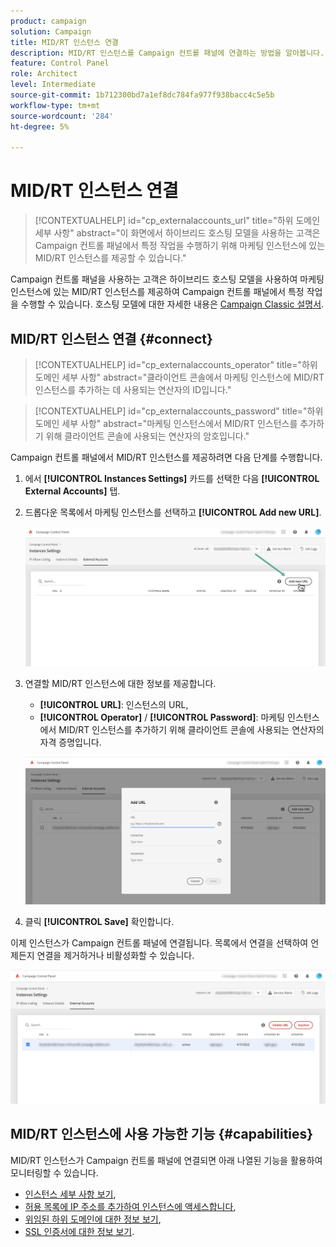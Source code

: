 ```yaml
---
product: campaign
solution: Campaign
title: MID/RT 인스턴스 연결
description: MID/RT 인스턴스를 Campaign 컨트롤 패널에 연결하는 방법을 알아봅니다.
feature: Control Panel
role: Architect
level: Intermediate
source-git-commit: 1b712300bd7a1ef8dc784fa977f938bacc4c5e5b
workflow-type: tm+mt
source-wordcount: '284'
ht-degree: 5%

---
```



# MID/RT 인스턴스 연결

>[!CONTEXTUALHELP]
>id="cp_externalaccounts_url"
>title="하위 도메인 세부 사항"
>abstract="이 화면에서 하이브리드 호스팅 모델을 사용하는 고객은 Campaign 컨트롤 패널에서 특정 작업을 수행하기 위해 마케팅 인스턴스에 있는 MID/RT 인스턴스를 제공할 수 있습니다."

Campaign 컨트롤 패널을 사용하는 고객은 하이브리드 호스팅 모델을 사용하여 마케팅 인스턴스에 있는 MID/RT 인스턴스를 제공하여 Campaign 컨트롤 패널에서 특정 작업을 수행할 수 있습니다. 호스팅 모델에 대한 자세한 내용은 [Campaign Classic 설명서](https://experienceleague.adobe.com/docs/campaign-classic/using/installing-campaign-classic/architecture-and-hosting-models/hosting-models-lp/hosting-models.html).

## MID/RT 인스턴스 연결 {#connect}

>[!CONTEXTUALHELP]
>id="cp_externalaccounts_operator"
>title="하위 도메인 세부 사항"
>abstract="클라이언트 콘솔에서 마케팅 인스턴스에 MID/RT 인스턴스를 추가하는 데 사용되는 연산자의 ID입니다."

>[!CONTEXTUALHELP]
>id="cp_externalaccounts_password"
>title="하위 도메인 세부 사항"
>abstract="마케팅 인스턴스에서 MID/RT 인스턴스를 추가하기 위해 클라이언트 콘솔에 사용되는 연산자의 암호입니다."

Campaign 컨트롤 패널에서 MID/RT 인스턴스를 제공하려면 다음 단계를 수행합니다.

1. 에서 **[!UICONTROL Instances Settings]** 카드를 선택한 다음 **[!UICONTROL External Accounts]** 탭.

1. 드롭다운 목록에서 마케팅 인스턴스를 선택하고 **[!UICONTROL Add new URL]**.

   ![](assets/external-account-addbutton.png)

1. 연결할 MID/RT 인스턴스에 대한 정보를 제공합니다.
   * **[!UICONTROL URL]**: 인스턴스의 URL,
   * **[!UICONTROL Operator]** / **[!UICONTROL Password]**: 마케팅 인스턴스에서 MID/RT 인스턴스를 추가하기 위해 클라이언트 콘솔에 사용되는 연산자의 자격 증명입니다.

   ![](assets/external-account-add.png)

1. 클릭 **[!UICONTROL Save]** 확인합니다.

이제 인스턴스가 Campaign 컨트롤 패널에 연결됩니다. 목록에서 연결을 선택하여 언제든지 연결을 제거하거나 비활성화할 수 있습니다.

![](assets/external-account-edit.png)

## MID/RT 인스턴스에 사용 가능한 기능 {#capabilities}

MID/RT 인스턴스가 Campaign 컨트롤 패널에 연결되면 아래 나열된 기능을 활용하여 모니터링할 수 있습니다.

* [인스턴스 세부 사항 보기](../../instances-settings/using/instance-details.md),
* [허용 목록에 IP 주소를 추가하여 인스턴스에 액세스합니다](../../instances-settings/using/ip-allow-listing-instance-access.md),
* [위임된 하위 도메인에 대한 정보 보기](../../subdomains-certificates/using/setting-up-new-subdomain.md),
* [SSL 인증서에 대한 정보 보기](../../subdomains-certificates/using/monitoring-ssl-certificates.md).
